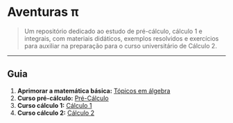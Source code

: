# Aventuras π

> Um repositório dedicado ao estudo de pré-cálculo, cálculo 1 e integrais, com materiais didáticos, exemplos resolvidos e exercícios para auxiliar na preparação para o curso universitário de Cálculo 2.<br>

---
## Guia

1. **Aprimorar a matemática básica:** [Tópicos em álgebra](/algebra)
2. **Curso pré-cálculo:** [Pré-Cálculo](/pre-calculo)
3. **Curso cálculo 1:** [Cálculo 1](/calculo1)
4. **Curso cálculo 2:** [Cálculo 2](/integrais)
